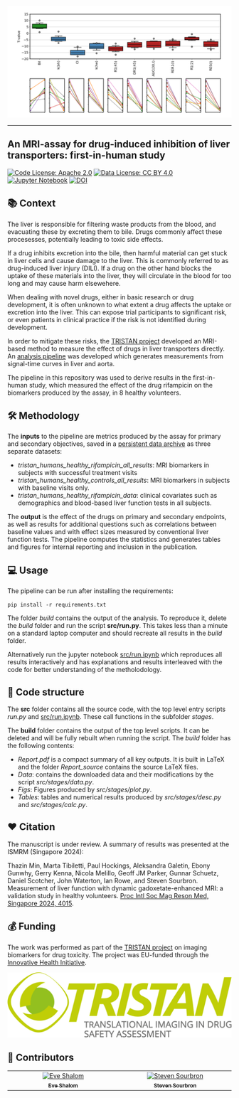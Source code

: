 ![example-result](build/Figs/secondary_outcomes.png)

---

## An MRI-assay for drug-induced inhibition of liver transporters: first-in-human study

[![Code License: Apache 2.0](https://img.shields.io/badge/License-Apache%202.0-blue.svg?style=flat-square&logo=apache&color=blue)](https://www.apache.org/licenses/LICENSE-2.0) [![Data License: CC BY 4.0](https://img.shields.io/badge/Data%20License-CC%20BY%204.0-lightgrey.svg)](https://creativecommons.org/licenses/by/4.0/) [![Jupyter Notebook](https://img.shields.io/badge/Notebook-Jupyter-orange?logo=jupyter)](https://github.com/openmiblab/tristan-human-stage-3-analysis/blob/main/src/run.ipynb) [![DOI](https://zenodo.org/badge/976527970.svg)](https://doi.org/10.5281/zenodo.15530697)


## 📚 Context 

The liver is responsible for filtering waste products from the blood, and evacuating these by excreting them to bile. Drugs commonly affect these procesesses, potentially leading to toxic side effects.

If a drug inhibits excretion into the bile, then harmful material can get stuck in liver cells and cause damage to the liver. This is commonly referred to as drug-induced liver injury (DILI). If a drug on the other hand blocks the uptake of these materials into the liver, they will circulate in the blood for too long and may cause harm elsewehere.

When dealing with novel drugs, either in basic research or drug development, it is often unknown to what extent a drug affects the uptake or excretion into the liver. This can expose trial participants to significant risk, or even patients in clinical practice if the risk is not identified during development.

In order to mitigate these risks, the [TRISTAN project](https://www.imi-tristan.eu/) developed an MRI-based method to measure the effect of drugs in liver transporters directly. An [analysis pipeline](https://zenodo.org/records/15512551) was developed which generates measurements from signal-time curves in liver and aorta. 

The pipeline in this repository was used to derive results in the first-in-human study, which measured the effect of the drug rifampicin on the biomarkers produced by the assay, in 8 healthy volunteers. 

## 🛠️ Methodology 

The **inputs** to the pipeline are metrics produced by the assay for primary and secondary objectives, saved in a [persistent data archive](https://zenodo.org/records/15514373) as three separate datasets:
- *tristan_humans_healthy_rifampicin_all_results*: MRI biomarkers in subjects with successful treatment visits
- *tristan_humans_healthy_controls_all_results*: MRI biomarkers in subjects with baseline visits only.
- *tristan_humans_healthy_rifampicin_data*: clinical covariates such as demographics and blood-based liver function tests in all subjects.

The **output** is the effect of the drugs on primary and secondary endpoints, as well as results for additional questions such as correlations between baseline values and with effect sizes measured by conventional liver function tests. The pipeline computes the statistics and generates tables and figures for internal reporting and inclusion in the publication.

## 💻 Usage

The pipeline can be run after installing the requirements:

```console
pip install -r requirements.txt
```

The folder *build* contains the output of the analysis. To reproduce it, delete the *build* folder and run the script **src/run.py**. This takes less than a minute on a standard laptop computer and should recreate all results in the *build* folder.

Alternatively run the jupyter notebook [src/run.ipynb](https://github.com/openmiblab/tristan-human-stage-3-analysis/blob/main/src/run.ipynb) which reproduces all results interactively and has explanations and results interleaved with the code for better understanding of the metholodology.


## 	📄 Code structure

The **src** folder contains all the source code, with the top level entry scripts *run.py* and [src/run.ipynb](https://github.com/openmiblab/tristan-human-stage-3-analysis/blob/main/src/run.ipynb). These call functions in the subfolder *stages*.

The **build** folder contains the output of the top level scripts. It can be deleted and will be fully rebuilt when running the script. The *build* folder has the following contents: 

- *Report.pdf* is a compact summary of all key outputs. It is built in LaTeX and the folder *Report_source* contains the source LaTeX files.
- *Data*: contains the downloaded data and their modifications by the script *src/stages/data.py*.
- *Figs*: Figures produced by *src/stages/plot.py*.
- *Tables*: tables and numerical results produced by *src/stages/desc.py* and *src/stages/calc.py*.


## ❤️ Citation 

The manuscript is under review. A summary of results was presented at the ISMRM (Singapore 2024):

Thazin Min, Marta Tibiletti, Paul Hockings, Aleksandra Galetin, Ebony Gunwhy, Gerry Kenna, Nicola Melillo, Geoff JM Parker, Gunnar Schuetz, Daniel Scotcher, John Waterton, Ian Rowe, and Steven Sourbron. Measurement of liver function with dynamic gadoxetate-enhanced MRI: a validation study in healthy volunteers. [Proc Intl Soc Mag Reson Med, Singapore 2024, 4015](https://archive.ismrm.org/2024/4015.html).

## 💰 Funding 

The work was performed as part of the [TRISTAN project](https://www.imi-tristan.eu/) on imaging biomarkers for drug toxicity. The project was EU-funded through the [Innovative Health Initiative](https://www.ihi.europa.eu/).

[![TRISTAN](_static/tristan-logo.jpg)](https://www.imi-tristan.eu/)

## 👥 Contributors

<!-- ALL-CONTRIBUTORS-LIST:START - Do not remove or modify this section -->
<!-- prettier-ignore-start -->
<!-- markdownlint-disable -->
<table>
  <tbody>
    <tr>
      <td align="center" valign="top" width="14.28%"><a href="https://github.com/EShalom"><img src="https://avatars.githubusercontent.com/u/79933818?v=4" width="100px;" alt="Eve Shalom"/><br /><sub><b>Eve Shalom</b></sub></a><br /></td>
      <td align="center" valign="top" width="14.28%"><a href="https://github.com/plaresmedima"><img src="https://avatars.githubusercontent.com/u/6051075?v=4" width="100px;" alt="Steven Sourbron"/><br /><sub><b>Steven Sourbron</b></sub></a><br /></td>
    </tr>
  </tbody>
</table>
